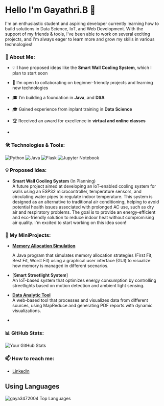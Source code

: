# Hello I'm Gayathri.B 👋

I'm an enthusiastic student and aspiring developer currently learning how to build solutions in Data Science, IoT, and Web Development. With the support of  my friends & tools, I've been able to work on several exciting projects, and I'm always eager to learn more and grow my skills in various technologies!

### 🚀 About Me:

- 💡 I have proposed ideas like the **Smart Wall Cooling System**, which I plan to start soon
- 🤝 I’m open to collaborating on beginner-friendly projects and learning new technologies
- 🎓 I’m building a foundation in **Java**, and **DSA**
- 🎓 Gained experience from inplant training in **Data Science**
- 🏆 Received an award for excellence in **virtual and online classes**

- 
### 🛠️ Technologies & Tools:
![Python](https://img.shields.io/badge/-Python-3776AB?logo=python&logoColor=white) 
![Java](https://img.shields.io/badge/-Java-007396?logo=java&logoColor=white) 
![Flask](https://img.shields.io/badge/-Flask-000000?logo=flask&logoColor=white) 
![Jupyter Notebook](https://img.shields.io/badge/-Jupyter%20Notebook-F37626?logo=jupyter&logoColor=white)


### 💡 Proposed Idea:

- **Smart Wall Cooling System** (In Planning)  
 A future project aimed at developing an IoT-enabled cooling system for walls using an ESP32 microcontroller, temperature sensors, and circulating water pipes to regulate indoor temperature. This system is designed as an alternative to traditional air conditioning, helping to avoid potential health issues associated with prolonged AC use, such as dry air and respiratory problems. The goal is to provide an energy-efficient and eco-friendly solution to reduce indoor heat without compromising air quality. I'm excited to start working on this idea soon!


### 🌟 My MiniProjects:

- [**Memory Allocation Simulation**](https://github.com/gaya3472004/Memory-Simulation-using-Java/tree/main)

  A Java program that simulates memory allocation strategies (First Fit, Best Fit, Worst Fit) using a graphical user interface (GUI) to visualize how memory is managed in different scenarios.

- [**Smart Streetlight System**]  
  An IoT-based system that optimizes energy consumption by controlling streetlights based on motion detection and ambient light sensing.

- [**Data Analytic Tool**](https://github.com/your-username/data-analytic-tool)  
  A web-based tool that processes and visualizes data from different sources, using MapReduce and generating PDF reports with dynamic visualizations.

-

### 📊 GitHub Stats:
![Your GitHub Stats](https://github-readme-stats.vercel.app/api?username=gaya3472004&show_icons=true&theme=radical)

### 📫 How to reach me:
- [LinkedIn](https://www.linkedin.com/in/gayathri-b-119a15257?lipi=urn%3Ali%3Apage%3Ad_flagship3_profile_view_base_contact_details%3BzT0A%2F3YhSvi8TiHGvJWZdg%3D%3D)



## Using Languages
![gaya3472004 Top Languages](https://github-readme-stats.vercel.app/api/top-langs/?username=gaya3472004&theme=radical&show_icons=true&hide_border=false&layout=compact)
